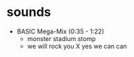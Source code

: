 # sounds

- BASIC Mega-Mix (0:35 - 1:22)
  - monster stadium stomp
  - we will rock you X yes we can can
